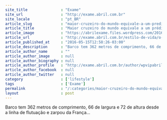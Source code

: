 ```yaml
---
site_title               : "Exame"
site_url                 : "http://exame.abril.com.br"
site_locale              : "pt_BR"
article_slug             : "maior-cruzeiro-do-mundo-equivale-a-um-predio-de-20-andares"
article_title            : "Maior cruzeiro do mundo equivale a um prédio de 20 andares"
article_image            : "https://abrilexame.files.wordpress.com/2016/09/size_960_16_9_harmony-of-the-seas1.jpg?quality=70&strip=all&w=960"
article_url              : "http://exame.abril.com.br/estilo-de-vida/o-maior-cruzeiro-do-mundo-zarpa-da-franca/"
article_published_at     : "2016-05-15T12:58:26-03:00"
article_description      : "Barco tem 362 metros de comprimento, 66 de largura e 72 de altura desde a linha de flutuação e zarpou da França..."
article_author_name      : ""
article_author_image     : null
article_author_biography : null
article_author_profile   : "http://exame.abril.com.br/author/wpvipabril/"
article_author_facebook  : null
article_author_twitter   : null
category                 : ['lifestyle']
tags                     : ['Exame']
permalink                : "/:categories/maior-cruzeiro-do-mundo-equivale-a-um-predio-de-20-andares/"
layout                   : post
---
```


Barco tem 362 metros de comprimento, 66 de largura e 72 de altura desde a linha de flutuação e zarpou da França...

